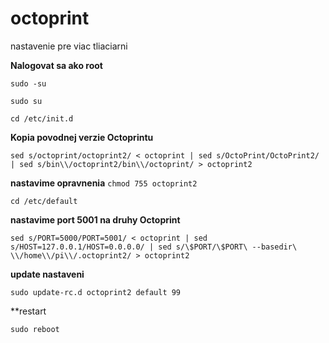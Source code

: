 # octoprint
nastavenie pre viac tliaciarni

**Nalogovat sa ako root**

`sudo -su`

`sudo su`

`cd /etc/init.d`

**Kopia povodnej verzie Octoprintu**

`sed s/octoprint/octoprint2/ < octoprint | sed s/OctoPrint/OctoPrint2/ | sed s/bin\\/octoprint2/bin\\/octoprint/ > octoprint2`

**nastavime opravnenia**
`chmod 755 octoprint2`

`cd /etc/default`

**nastavime port 5001 na druhy Octoprint**

`sed s/PORT=5000/PORT=5001/ < octoprint | sed s/HOST=127.0.0.1/HOST=0.0.0.0/ | sed s/\$PORT/\$PORT\ --basedir\ \\/home\\/pi\\/.octoprint2/ > octoprint2`

**update nastaveni**

`sudo update-rc.d octoprint2 default 99`

**restart 

`sudo reboot`


